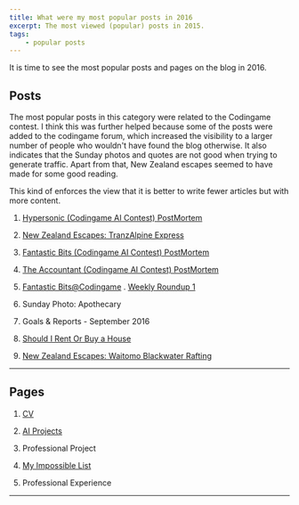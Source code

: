 ```yaml
---
title: What were my most popular posts in 2016
excerpt: The most viewed (popular) posts in 2015.
tags:
    - popular posts
---
```


It is time to see the most popular posts and pages on the blog in 2016.

## Posts

The most popular posts in this category were related to the Codingame contest. I think this was further helped because some of the posts were added to the codingame forum, which increased the visibility to a larger number of people who wouldn't have found the blog otherwise. It also indicates that the Sunday photos and quotes are not good when trying to generate traffic. Apart from that, New Zealand escapes seemed to have made for some good reading.

This kind of enforces the view that it is better to write fewer articles but with more content.

1. [Hypersonic (Codingame AI Contest) PostMortem](./hypersonic-codingame-ai-contest-postmortem)

2. [New Zealand Escapes: TranzAlpine Express](./new-zealand-escapes-tranzalpine-express)

3. [Fantastic Bits (Codingame AI Contest) PostMortem](./fantastic-bits-codingame-ai-contest-postmortem)

4. [The Accountant (Codingame AI Contest) PostMortem](./accountant-codingame-ai-contest-postmortem)

5. [Fantastic Bits@Codingame](./fantastic-bits-codingame) . [Weekly Roundup 1](./weekly-roundup-1)

6. Sunday Photo: Apothecary

7. Goals & Reports - September 2016

8. [Should I Rent Or Buy a House](./rent-buy-house)

9. [New Zealand Escapes: Waitomo Blackwater Rafting](./new-zealand-escapes-waitomo-blackwater-rafting)

---

## Pages

1. [CV](/cv)

2. [AI Projects](/cv/ai-projects)

3. Professional Project

4. [My Impossible List](/impossible-list)

5. Professional Experience

---
